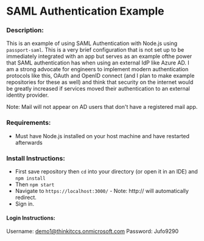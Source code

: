 # SAML Authentication Example

### Description:

This is an example of using SAML Authentication with Node.js using ```passport-saml```. This is a very brief configuration that is not set up to be immediately integrated with an app but serves as an example ofthe power that SAML authentication has when using an external IdP like Azure AD. I am a strong advocate for engineers to implement modern authentication protocols like this, OAuth and OpenID connect (and I plan to make example repositories for these as well) and think that security on the internet would be greatly increased if services moved their authentication to an external identity provider.

Note: Mail will not appear on AD users that don't have a registered mail app.

### Requirements:

- Must have Node.js installed on your host machine and have restarted afterwards

### Install Instructions:

- First save repository then ```cd``` into your directory (or open it in an IDE) and ```npm install```
- Then ```npm start```
- Navigate to ```https://localhost:3000/``` - Note: http:// will automatically redirect.
- Sign in.

#### Login Instructions:

Username: demo1@thinkitccs.onmicrosoft.com
Password: Jufo9290
